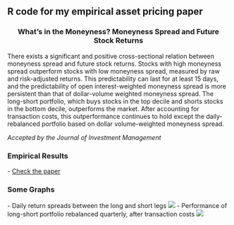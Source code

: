 <h2>R code for my empirical asset pricing paper</h2>
<h3><center>What’s in the Moneyness? Moneyness Spread and Future Stock Returns</center></h3>
There exists a significant and positive cross-sectional relation between moneyness spread and future stock returns. Stocks with high moneyness spread outperform stocks with low moneyness spread, measured by raw and risk-adjusted returns. This predictability can last for at least 15 days, and the predictability of open interest-weighted moneyness spread is more persistent than that of dollar-volume weighted moneyness spread. The long-short portfolio, which buys stocks in the top decile and shorts stocks in the bottom decile, outperforms the market. After accounting for transaction costs, this outperformance continues to hold except the daily-rebalanced portfolio based on dollar volume-weighted moneyness spread.

<i> Accepted by the Journal of Investment Management</i>


<h3> Empirical Results </h3>
- <a href = "https://github.com/Zhan-Li/Python-Code-for-My-Empirical-Asset-Pricing-Paper/blob/fd216fee3755838ec75d6a99420bd936f25ce839/moneyness_spread_return.pdf">Check the paper</a>

<h3>Some Graphs </h3>
- Daily return spreads between the long and short legs
<img src="https://github.com/Zhan-Li/Python-Code-for-My-Empirical-Asset-Pricing-Paper/blob/fd216fee3755838ec75d6a99420bd936f25ce839/long_short_ks%7Copen_interest_adj_spread2.png">
- Performance of long-short portfolio rebalanced quarterly, after transaction costs
<img src="https://github.com/Zhan-Li/Python-Code-for-My-Empirical-Asset-Pricing-Paper/blob/fd216fee3755838ec75d6a99420bd936f25ce839/perf_quarterly_after_fee.png">

